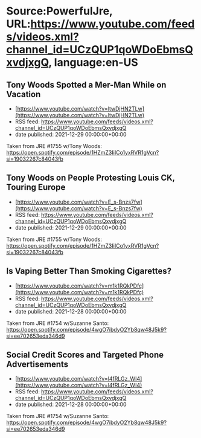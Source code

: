 # Source:PowerfulJre, URL:https://www.youtube.com/feeds/videos.xml?channel_id=UCzQUP1qoWDoEbmsQxvdjxgQ, language:en-US

## Tony Woods Spotted a Mer-Man While on Vacation
 - [https://www.youtube.com/watch?v=ltwDjHN2TLw](https://www.youtube.com/watch?v=ltwDjHN2TLw)
 - RSS feed: https://www.youtube.com/feeds/videos.xml?channel_id=UCzQUP1qoWDoEbmsQxvdjxgQ
 - date published: 2021-12-29 00:00:00+00:00

Taken from JRE #1755 w/Tony Woods:
https://open.spotify.com/episode/1HZmZ3IiICo1yxRVR1gVcn?si=19032267c84043fb

## Tony Woods on People Protesting Louis CK, Touring Europe
 - [https://www.youtube.com/watch?v=E_s-Bnzs7fw](https://www.youtube.com/watch?v=E_s-Bnzs7fw)
 - RSS feed: https://www.youtube.com/feeds/videos.xml?channel_id=UCzQUP1qoWDoEbmsQxvdjxgQ
 - date published: 2021-12-29 00:00:00+00:00

Taken from JRE #1755 w/Tony Woods:
https://open.spotify.com/episode/1HZmZ3IiICo1yxRVR1gVcn?si=19032267c84043fb

## Is Vaping Better Than Smoking Cigarettes?
 - [https://www.youtube.com/watch?v=m1k1RQkPDfc](https://www.youtube.com/watch?v=m1k1RQkPDfc)
 - RSS feed: https://www.youtube.com/feeds/videos.xml?channel_id=UCzQUP1qoWDoEbmsQxvdjxgQ
 - date published: 2021-12-28 00:00:00+00:00

Taken from JRE #1754 w/Suzanne Santo:
https://open.spotify.com/episode/4wgO7ibdyO2Yb8qw48J5k9?si=ee702653eda346d9

## Social Credit Scores and Targeted Phone Advertisements
 - [https://www.youtube.com/watch?v=l4fRLGz_WI4](https://www.youtube.com/watch?v=l4fRLGz_WI4)
 - RSS feed: https://www.youtube.com/feeds/videos.xml?channel_id=UCzQUP1qoWDoEbmsQxvdjxgQ
 - date published: 2021-12-28 00:00:00+00:00

Taken from JRE #1754 w/Suzanne Santo:
https://open.spotify.com/episode/4wgO7ibdyO2Yb8qw48J5k9?si=ee702653eda346d9

